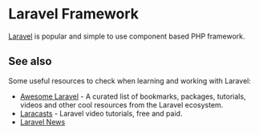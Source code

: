 # Laravel Framework

[Laravel](http://laravel.com/) is popular and simple to use component based PHP
framework.

## See also

Some useful resources to check when learning and working with Laravel:

* [Awesome Laravel](https://github.com/chiraggude/awesome-laravel) - A curated list of bookmarks, packages, tutorials, videos and other cool resources from the Laravel ecosystem.
* [Laracasts](https://laracasts.com/) - Laravel video tutorials, free and paid.
* [Laravel News](https://laravel-news.com/)
